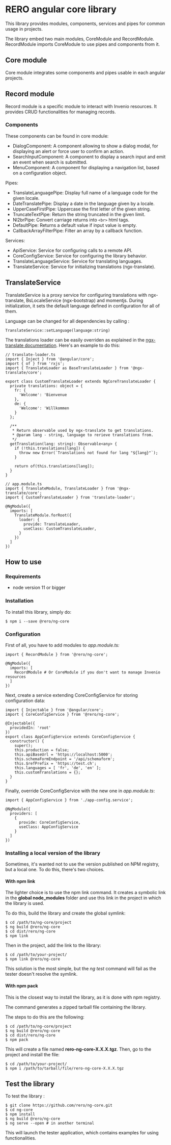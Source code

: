 # RERO angular core library

This library provides modules, components, services and pipes for common usage in projects.

The library embed two main modules, CoreModule and RecordModule. RecordModule imports CoreModule to use pipes and components from it.

## Core module

Core module integrates some components and pipes usable in each angular projects.

## Record module

Record module is a specific module to interact with Invenio resources. It provides CRUD functionalities for managing records.

### Components

These components can be found in core module: 

* DialogComponent: A component allowing to show a dialog modal, for displaying an alert or force user to confirm an action.
* SearchInputComponent: A component to display a search input and emit an event when search is submitted.
* MenuComponent: A component for displaying a navigation list, based on a configuration object.

Pipes: 

* TranslateLanguagePipe: Display full name of a language code for the given locale.
* DateTranslatePipe: Display a date in the language given by a locale.
* UpperCaseFirstPipe: Uppercase the first letter of the given string.
* TruncateTextPipe: Return the string truncated in the given limit.
* Nl2brPipe: Convert carriage returns into `<br>` html tags.
* DefaultPipe: Returns a default value if input value is empty.
* CallbackArrayFilterPipe: Filter an array by a callback function.

Services: 

* ApiService: Service for configuring calls to a remote API.
* CoreConfigService: Service for configuring the library behavior.
* TranslateLanguageService: Service for translating languages.
* TranslateService: Service for initializing translations (ngx-translate).

## TranslateService

TranslateService is a proxy service for configuring translations with ngx-translate, BsLocaleService (ngx-bootstrap) and momentjs. During initialization, it sets the default language defined in configuration for all of them. 

Language can be changed for all dependencies by calling : 

```
TranslateService::setLanguage(language:string)
```

The translations loader can be easily overriden as explained in the [ngx-translate documentation](https://github.com/ngx-translate/core#aot).
Here's an example to do this: 

```
// translate-loader.ts
import { Inject } from '@angular/core';
import { of } from 'rxjs';
import { TranslateLoader as BaseTranslateLoader } from '@ngx-translate/core';

export class CustomTranslateLoader extends NgCoreTranslateLoader {
  private translations: object = {
    fr: {
      'Welcome': 'Bienvenue
    },
    de: {
      'Welcome': 'Willkommen
    }
  };

  /**
   * Return observable used by ngx-translate to get translations.
   * @param lang - string, language to rerieve translations from.
   */
  getTranslation(lang: string): Observable<any> {
    if (!this.translations[lang]) {
      throw new Error(`Translations not found for lang "${lang}"`);
    }
    
    return of(this.translations[lang]);
  }
}

// app.module.ts
import { TranslateModule, TranslateLoader } from '@ngx-translate/core';
import { CustomTranslateLoader } from 'translate-loader';

@NgModule({
  imports: [
    TranslateModule.forRoot({
      loader: {
        provide: TranslateLoader,
        useClass: CustomTranslateLoader,
      }
    })
  ]
})
```


## How to use

### Requirements

* node version 11 or bigger

### Installation

To install this library, simply do: 

```
$ npm i --save @rero/ng-core
```

### Configuration

First of all, you have to add modules to *app.module.ts:* 

```
import { RecordModule } from '@rero/ng-core';

@NgModule({
  imports: [
    RecordModule # Or CoreModule if you don't want to manage Invenio resources
  ]
})
```

Next, create a service extending CoreConfigService for storing configuration data: 

```
import { Injectable } from '@angular/core';
import { CoreConfigService } from '@rero/ng-core';

@Injectable({
  providedIn: 'root'
})
export class AppConfigService extends CoreConfigService {
  constructor() {
    super();
    this.production = false;
    this.apiBaseUrl = 'https://localhost:5000';
    this.schemaFormEndpoint = '/api/schemaform';
    this.$refPrefix = 'https://test.ch';
    this.languages = [ 'fr', 'de', 'en' ];
    this.customTranslations = {};
  }
}
```

Finally, override CoreConfigService with the new one in *app.module.ts*: 

```
import { AppConfigService } from './app-config.service';

@NgModule({
  providers: [
    {
      provide: CoreConfigService,
      useClass: AppConfigService
    }
  ]
})
```

### Installing a local version of the library

Sometimes, it's wanted not to use the version published on NPM registry, but a local one. To do this, there's two choices.

#### With npm link
The lighter choice is to use the npm link command. It creates a symbolic link in the **global node_modules** folder and use this link in the project in which the library is used.

To do this, build the library and create the global symlink:
```
$ cd /path/to/ng-core/project
$ ng build @rero/ng-core
$ cd dist/rero/ng-core
$ npm link
```

Then in the project, add the link to the library: 
```
$ cd /path/to/your-project/
$ npm link @rero/ng-core
```

This solution is the most simple, but the *ng test* command will fail as the tester doesn't resolve the symlink.

#### With npm pack

This is the closest way to install the library, as it is done with npm registry. 

The command generates a zipped tarball file containing the library.

The steps to do this are the following: 

```
$ cd /path/to/ng-core/project
$ ng build @rero/ng-core
$ cd dist/rero/ng-core
$ npm pack
```

This will create a file named **rero-ng-core-X.X.X.tgz**. Then, go to the project and install the file: 

```
$ cd /path/to/your-project/
$ npm i /path/to/tarball/file/rero-ng-core-X.X.X.tgz
```

## Test the library

To test the library : 

```
$ git clone https://github.com/rero/ng-core.git
$ cd ng-core
$ npm install
$ ng build @rero/ng-core
$ ng serve --open # in another terminal
```

This will launch the tester application, which contains examples for using functionalities.
